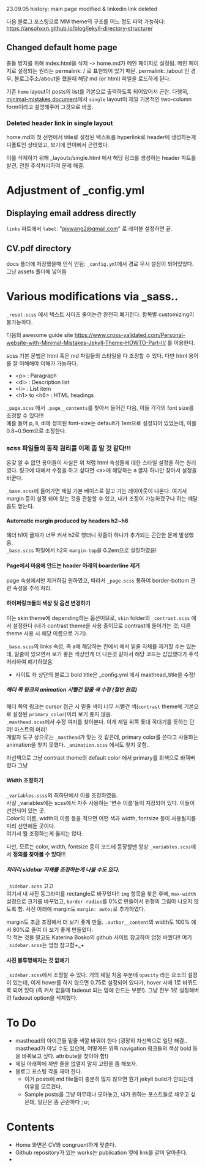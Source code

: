 23.09.05 history: main page modified & linkedin link deleted

다음 블로그 포스팅으로 MM theme의 구조를 어느 정도 파악 가능하다: https://ansohxxn.github.io/blog/jekyll-directory-structure/

## Changed default home page
충돌 방지를 위해 index.html을 삭제 -> home.md가 메인 페이지로 설정됨. 메인 페이지로 설정되는 원리는 permalink: / 로 표현되어 있기 때문. permalink: /about 인 경우, 블로그주소/about을 했을때 해당 md (or html) 파일을 로드하게 된다.

기존 ``home`` layout이 posts의 list를 기본으로 출력하도록 되어있어서 곤란. 다행히, [minimal-mistakes document](https://mmistakes.github.io/minimal-mistakes/docs/layouts/)에서 ``single`` layout이 제일 기본적인 two-column form이라고 설명해주어 그것으로 바꿈.

### Deleted header link in single layout
home.md의 첫 선언에서 title로 설정된 텍스트를 hyperlink로 header에 생성하는게 디폴트인 상태였고, 보기에 안이뻐서 곤란했다. 

이를 삭제하기 위해 _layouts/single.html 에서 해당 링크를 생성하는 header 파트를 발견, 전원 주석처리하여 문제 해결.


# Adjustment of _config.yml
## Displaying email address directly
``links`` 파트에서 ``label``: "pjywang2@gmail.com" 로 레이블 설정하면 끝.

## CV.pdf directory
docs 폴더에 저장했을때 인식 안됨: ``_config.yml``에서 경로 무시 설정이 되어있었다.
그냥 assets 폴더에 넣어둠


# Various modifications via _sass..
``_reset.scss`` 에서 텍스트 사이즈 줄이는건 완전히 폐기한다. 항목별 customizing이 불가능하다.

다음의 awesome guide site https://www.cross-validated.com/Personal-website-with-Minimal-Mistakes-Jekyll-Theme-HOWTO-Part-II/ 를 이용한다.

scss 기본 문법은 html 혹은 md 파일들의 스타일을 다 조정할 수 있다. 다만 html 용어를 잘 이해해야 이해가 가능하다.
- \<p> : Paragraph
- \<dl> : Description list
- \<li> : List item
- \<h1> to \<h6> : HTML headings

``_page.scss`` 에서 ``.page__contents``를 찾아서 들어간 다음, 이들 각각의 font size를 조정할 수 있다!!!  
예를 들어 p, li, dl에 정의된 font-size는 default가 1em으로 설정되어 있었는데, 이를 0.8~0.9em으로 조정한다.

### scss 파일들의 동작 원리를 이제 좀 알 것 같다!!!
온갖 알 수 없던 용어들이 사실은 위 처럼 html 속성들에 대한 스타일 설정을 하는 원리였다. 링크에 대해서 수정을 하고 싶다면 \<a>에 해당하는 a 글자 하나만 찾아서 설정을 바꾼다.

``_base.scss``에 들어가면 제일 기본 베이스로 깔고 가는 레이아웃이 나온다. 여기서 margin 등이 설정 되어 있는 것을 관찰할 수 있고, 내가 조정이 가능하겠구나 하는 깨달음도 얻는다.

#### Automatic margin produced by headers h2~h6
헤더 h1이 글자가 너무 커서 h2로 했더니 윗줄이 하나가 추가되는 곤란한 문제 발생했음.  
``_base.scss`` 파일에서 h2의 ``margin-top``을 0.2em으로 설정하였음!

#### Page에서 마음에 안드는 header 아래의 boarderline 제거
page 속성에서만 제거하길 원하였고, 따라서 ``_page.scss`` 통하여 border-bottom 관련 속성을 주석 처리.

#### 하이퍼링크들의 색상 및 옵션 변경하기
이는 skin theme에 depending하는 옵션이므로, ``skin`` folder의 ``_contrast.scss`` 에서 설정한다 (내가 contrast theme을 사용 중이므로 contrast에 들어가는 것; 다른 theme 사용 시 해당 이름으로 가기).

``_base.scss``의 links 속성, 즉 a에 해당하는 칸에서 에서 밑줄 자체를 제거할 수는 있는데, 밑줄이 있으면서 보기 좋은 색상인게 더 나은것 같아서 해당 코드는 삽입했다가 주석처리하여 폐기하였음.

* 사이트 좌 상단의 블로그 bold title은 _config.yml 에서 masthead_title을 수정!

##### 헤더 쪽 링크의 animation 시뻘건 밑줄 색 수정 (절반 완료)
헤더 쪽의 링크는 cursor 접근 시 밑줄 색이 너무 시뻘건 색(``contrast`` theme에 기본으로 설정된 ``primary_color``)이라 보기 좋지 않음.  
``_masthead.scss``에서 수정 여지를 찾아본다. 이게 제일 위쪽 돛대 꼭대기를 뜻하는 단어! 마스트의 머리!  
개발자 도구 상으로는 ``_masthead``가 맞는 것 같은데, primary color를 쓴다고 사용하는 animation을 찾지 못했다.
``_animation.scss`` 에서도 찾지 못함..

차선책으로 그냥 contrast theme의 default color 에서 primary를 회색으로 바꿔버렸다 그냥


#### Width 조정하기
``_variables.scss``의 최하단에서 이를 조정하였음.  
사실 _variables에는 scss에서 자주 사용하는 '변수 이름'들이 저장되어 있다. 이들이 선언되어 있는 곳.  
Color의 이름, width의 이름 등을 적으면 어떤 색과 width, fontsize 등이 사용될지를 미리 선언해둔 곳이다.  
여기서 뭘 조정하는게 옳지는 않다.

다만, 모르는 color, width, fontsize 등이 코드에 등장할땐 항상 ``_variables.scss``에서 **정의를 찾아볼 수 있다**!!!

##### 차라리 sidebar 자체를 조정하는게 나을 수도 있다.
``_sidebar.scss`` 고고  
여기서 내 사진 동그라미를 rectangle로 바꾸었다!! ``img`` 항목을 찾은 후에, ``max-width`` 설정으로 크기를 바꾸었고, ``border-radius``를 0%로 만들어서 원형의 그림이 나오지 않도록 함. 사진 아래에 margin도 ``margin: auto;``로 추가하였다.

margin도 조금 조정해서 더 보기 좋게 만듦. ``.author__content``의 width도 100% 에서 80%로 줄여 더 보기 좋게 만들었다.  
막 적는 것들 말고도 Katerina Bosko의 github 사이트 참고하여 엄청 바꿨다!! 여기 ``_sidebar.scss``는 엄청 참고함+_+

#### 사진 불투명해지는 것 없애기
``_sidebar.scss``에서 조정할 수 있다. 거의 제일 처음 부분에 ``opacity`` 라는 요소의 설정이 있는데, 이게 hover를 하지 않으면 0.75로 설정되어 있다가, hover 시에 1로 바뀌도록 되어 있다 (즉 커서 없을때 fadeout 되는 맘에 안드는 부분!). 그냥 전부 1로 설정해버려 fadeout option을 삭제했다.


# To Do
* masthead의 아이콘들 밑줄 색깔 바꿔야 한다 (굉장히 차선책으로 일단 해결.. masthead가 아닐 수도 있으며, 어떻게든 위쪽 navigation 링크들의 색상 bold 등을 바꿔보고 싶다. attribute을 찾아야 함!)
* 제일 아래쪽에 까만 줄을 없앨지 말지 고민을 좀 해보자.
* 블로그 포스팅 각을 재야 한다.
    - 이거 posts에 md file들이 충분히 많지 않으면 뭔가 jekyll build가 안되는데 이유를 모르겠다.
    - Sample posts를 그냥 아무데나 모아놓고, 내가 원하는 포스트들로 채우고 싶은데, 일단은 좀 곤란하다 ;ㅁ;


# Contents
* Home 화면은 CV와 congruent하게 맞춘다.
* Github repository가 있는 works는 publication 옆에 link를 같이 달아준다.
* 